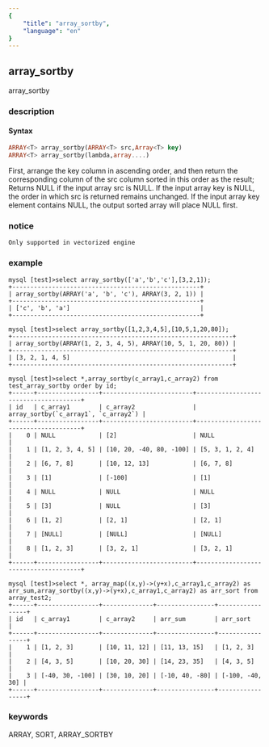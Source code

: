 ```yaml
---
{
    "title": "array_sortby",
    "language": "en"
}
---
```


<!-- 
Licensed to the Apache Software Foundation (ASF) under one
or more contributor license agreements.  See the NOTICE file
distributed with this work for additional information
regarding copyright ownership.  The ASF licenses this file
to you under the Apache License, Version 2.0 (the
"License"); you may not use this file except in compliance
with the License.  You may obtain a copy of the License at
  http://www.apache.org/licenses/LICENSE-2.0
Unless required by applicable law or agreed to in writing,
software distributed under the License is distributed on an
"AS IS" BASIS, WITHOUT WARRANTIES OR CONDITIONS OF ANY
KIND, either express or implied.  See the License for the
specific language governing permissions and limitations
under the License.
-->

## array_sortby

<version since="2.0">

array_sortby

</version>

### description

#### Syntax

```sql
ARRAY<T> array_sortby(ARRAY<T> src,Array<T> key)
ARRAY<T> array_sortby(lambda,array....)
```
First, arrange the key column in ascending order, and then return the corresponding column of the src column sorted in this order as the result;
Returns NULL if the input array src is NULL.
If the input array key is NULL, the order in which src is returned remains unchanged.
If the input array key element contains NULL, the output sorted array will place NULL first.

### notice

`Only supported in vectorized engine`

### example

```
mysql [test]>select array_sortby(['a','b','c'],[3,2,1]);
+----------------------------------------------------+
| array_sortby(ARRAY('a', 'b', 'c'), ARRAY(3, 2, 1)) |
+----------------------------------------------------+
| ['c', 'b', 'a']                                    |
+----------------------------------------------------+

mysql [test]>select array_sortby([1,2,3,4,5],[10,5,1,20,80]);
+-------------------------------------------------------------+
| array_sortby(ARRAY(1, 2, 3, 4, 5), ARRAY(10, 5, 1, 20, 80)) |
+-------------------------------------------------------------+
| [3, 2, 1, 4, 5]                                             |
+-------------------------------------------------------------+

mysql [test]>select *,array_sortby(c_array1,c_array2) from test_array_sortby order by id;
+------+-----------------+-------------------------+--------------------------------------+
| id   | c_array1        | c_array2                | array_sortby(`c_array1`, `c_array2`) |
+------+-----------------+-------------------------+--------------------------------------+
|    0 | NULL            | [2]                     | NULL                                 |
|    1 | [1, 2, 3, 4, 5] | [10, 20, -40, 80, -100] | [5, 3, 1, 2, 4]                      |
|    2 | [6, 7, 8]       | [10, 12, 13]            | [6, 7, 8]                            |
|    3 | [1]             | [-100]                  | [1]                                  |
|    4 | NULL            | NULL                    | NULL                                 |
|    5 | [3]             | NULL                    | [3]                                  |
|    6 | [1, 2]          | [2, 1]                  | [2, 1]                               |
|    7 | [NULL]          | [NULL]                  | [NULL]                               |
|    8 | [1, 2, 3]       | [3, 2, 1]               | [3, 2, 1]                            |
+------+-----------------+-------------------------+--------------------------------------+

mysql [test]>select *, array_map((x,y)->(y+x),c_array1,c_array2) as arr_sum,array_sortby((x,y)->(y+x),c_array1,c_array2) as arr_sort from array_test2;
+------+-----------------+--------------+----------------+-----------------+
| id   | c_array1        | c_array2     | arr_sum        | arr_sort        |
+------+-----------------+--------------+----------------+-----------------+
|    1 | [1, 2, 3]       | [10, 11, 12] | [11, 13, 15]   | [1, 2, 3]       |
|    2 | [4, 3, 5]       | [10, 20, 30] | [14, 23, 35]   | [4, 3, 5]       |
|    3 | [-40, 30, -100] | [30, 10, 20] | [-10, 40, -80] | [-100, -40, 30] |
+------+-----------------+--------------+----------------+-----------------+
```

### keywords

ARRAY, SORT, ARRAY_SORTBY

